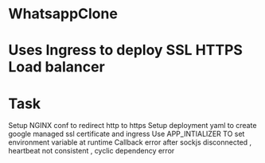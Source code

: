 # WhatsappClone

# Uses Ingress to deploy SSL HTTPS Load balancer

# Task
Setup NGINX conf to redirect http to https 
Setup deployment yaml to create google managed ssl certificate and ingress
Use APP_INTIALIZER TO set environment variable at runtime 
Callback error after sockjs disconnected , heartbeat not consistent , cyclic dependency error